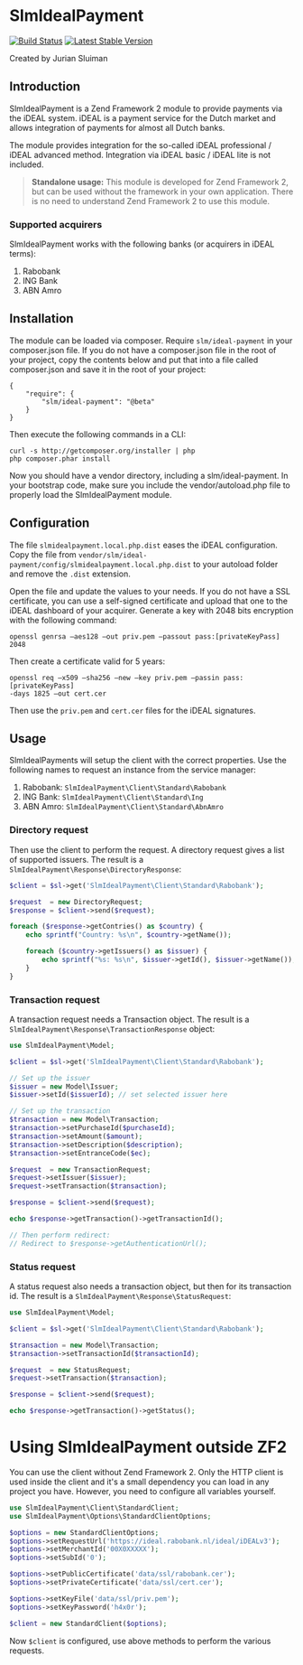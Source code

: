 SlmIdealPayment
===============
[![Build Status](https://travis-ci.org/juriansluiman/SlmIdealPayment.png)](https://travis-ci.org/juriansluiman/SlmIdealPayment)
[![Latest Stable Version](https://poser.pugx.org/slm/ideal-payment/v/stable.png)](https://packagist.org/packages/slm/ideal-payment)

Created by Jurian Sluiman

Introduction
---
SlmIdealPayment is a Zend Framework 2 module to provide payments via the iDEAL
system. iDEAL is a payment service for the Dutch market and allows integration
of payments for almost all Dutch banks.

The module provides integration for the so-called iDEAL professional / iDEAL
advanced method. Integration via iDEAL basic / iDEAL lite is not included.

> **Standalone usage:**
> This module is developed for Zend Framework 2, but can be used without the
> framework in your own application. There is no need to understand Zend
> Framework 2 to use this module.

### Supported acquirers

SlmIdealPayment works with the following banks (or acquirers in iDEAL terms):

 1. Rabobank
 2. ING Bank
 3. ABN Amro

Installation
---
The module can be loaded via composer. Require `slm/ideal-payment` in your
composer.json file. If you do not have a composer.json file in the root of your
project, copy the contents below and put that into a file called composer.json
and save it in the root of your project:

```
{
    "require": {
        "slm/ideal-payment": "@beta"
    }
}
```

Then execute the following commands in a CLI:

```
curl -s http://getcomposer.org/installer | php
php composer.phar install
```

Now you should have a vendor directory, including a slm/ideal-payment. In your
bootstrap code, make sure you include the vendor/autoload.php file to properly
load the SlmIdealPayment module.

Configuration
---
The file `slmidealpayment.local.php.dist` eases the iDEAL configuration. Copy
the file from `vendor/slm/ideal-payment/config/slmidealpayment.local.php.dist`
to your autoload folder and remove the `.dist` extension.

Open the file and update the values to your needs. If you do not have a SSL
certificate, you can use a self-signed certificate and upload that one to the
iDEAL dashboard of your acquirer. Generate a key with 2048 bits encryption with
the following command:

```
openssl genrsa –aes128 –out priv.pem –passout pass:[privateKeyPass] 2048
```

Then create a certificate valid for 5 years:

```
openssl req –x509 –sha256 –new –key priv.pem –passin pass:[privateKeyPass]
-days 1825 –out cert.cer
```

Then use the `priv.pem` and `cert.cer` files for the iDEAL signatures.

Usage
---
SlmIdealPayments will setup the client with the correct properties. Use the
following names to request an instance from the service manager:

 1. Rabobank: `SlmIdealPayment\Client\Standard\Rabobank`
 2. ING Bank: `SlmIdealPayment\Client\Standard\Ing`
 3. ABN Amro: `SlmIdealPayment\Client\Standard\AbnAmro`

### Directory request
Then use the client to perform the request. A directory request gives a list of
supported issuers. The result is a `SlmIdealPayment\Response\DirectoryResponse`:

```php
$client = $sl->get('SlmIdealPayment\Client\Standard\Rabobank');

$request  = new DirectoryRequest;
$response = $client->send($request);

foreach ($response->getContries() as $country) {
    echo sprintf("Country: %s\n", $country->getName());

    foreach ($country->getIssuers() as $issuer) {
        echo sprintf("%s: %s\n", $issuer->getId(), $issuer->getName());
    }
}
```

### Transaction request
A transaction request needs a Transaction object. The result is a
`SlmIdealPayment\Response\TransactionResponse` object:

```php
use SlmIdealPayment\Model;

$client = $sl->get('SlmIdealPayment\Client\Standard\Rabobank');

// Set up the issuer
$issuer = new Model\Issuer;
$issuer->setId($issuerId); // set selected issuer here

// Set up the transaction
$transaction = new Model\Transaction;
$transaction->setPurchaseId($purchaseId);
$transaction->setAmount($amount);
$transaction->setDescription($description);
$transaction->setEntranceCode($ec);

$request  = new TransactionRequest;
$request->setIssuer($issuer);
$request->setTransaction($transaction);

$response = $client->send($request);

echo $response->getTransaction()->getTransactionId();

// Then perform redirect:
// Redirect to $response->getAuthenticationUrl();
```

### Status request
A status request also needs a transaction object, but then for its transaction
id. The result is a `SlmIdealPayment\Response\StatusRequest`:

```php
use SlmIdealPayment\Model;

$client = $sl->get('SlmIdealPayment\Client\Standard\Rabobank');

$transaction = new Model\Transaction;
$transaction->setTransactionId($transactionId);

$request  = new StatusRequest;
$request->setTransaction($transaction);

$response = $client->send($request);

echo $response->getTransaction()->getStatus();
```

Using SlmIdealPayment outside ZF2
===
You can use the client without Zend Framework 2. Only the HTTP client is used
inside the client and it's a small dependency you can load in any project you
have. However, you need to configure all variables yourself.

```php
use SlmIdealPayment\Client\StandardClient;
use SlmIdealPayment\Options\StandardClientOptions;

$options = new StandardClientOptions;
$options->setRequestUrl('https://ideal.rabobank.nl/ideal/iDEALv3');
$options->setMerchantId('00X0XXXXX');
$options->setSubId('0');

$options->setPublicCertificate('data/ssl/rabobank.cer');
$options->setPrivateCertificate('data/ssl/cert.cer');

$options->setKeyFile('data/ssl/priv.pem');
$options->setKeyPassword('h4x0r');

$client = new StandardClient($options);
```

Now `$client` is configured, use above methods to perform the various requests.
